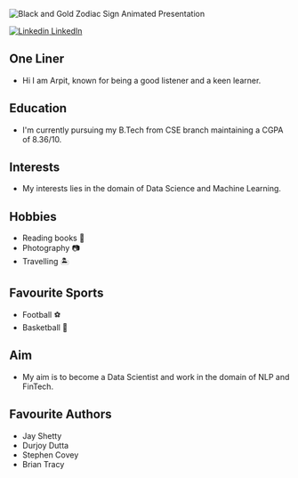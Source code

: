 ![Black and Gold Zodiac Sign Animated Presentation](https://user-images.githubusercontent.com/59132776/110401290-50e0d780-809f-11eb-9d85-ea7c249df400.gif)

[![Linkedin](https://i.stack.imgur.com/gVE0j.png) LinkedIn](https://www.linkedin.com/in/arpitpachori1998/)

## One Liner 
- Hi I am Arpit, known for being a good listener and a keen learner.

## Education
- I'm currently pursuing my B.Tech from CSE branch maintaining a CGPA of 8.36/10. 

## Interests
- My interests lies in the domain of Data Science and Machine Learning.                      

## Hobbies                 
- Reading books 📖                                
- Photography 📷
- Travelling 🏝️

## Favourite Sports  
- Football ⚽
- Basketball 🏀

## Aim
- My aim is to become a Data Scientist and work in the domain of NLP and FinTech.  

## Favourite Authors
- Jay Shetty
- Durjoy Dutta
- Stephen Covey
- Brian Tracy

